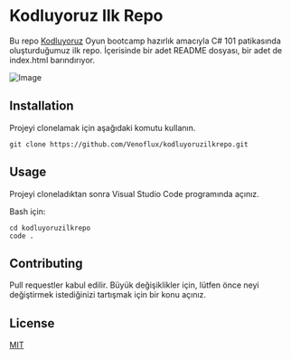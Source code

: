 # Kodluyoruz Ilk Repo
Bu repo [Kodluyoruz](https://www.kodluyoruz.org/gamebootcamp/) Oyun bootcamp hazırlık amacıyla C# 101 patikasında oluşturduğumuz ilk repo. İçerisinde bir adet README dosyası, bir adet de index.html barındırıyor.

![Image](https://www.linkpicture.com/q/Screenshot-2021-09-30-144039.png)

## Installation
Projeyi clonelamak için aşağıdaki komutu kullanın.
```
git clone https://github.com/Venoflux/kodluyoruzilkrepo.git
```

## Usage 
Projeyi cloneladıktan sonra Visual Studio Code programında açınız.

Bash için:
```
cd kodluyoruzilkrepo
code .
```

## Contributing 
Pull requestler kabul edilir. Büyük değişiklikler için, lütfen önce neyi değiştirmek istediğinizi tartışmak için bir konu açınız.

## License
[MIT](https://choosealicense.com/licenses/mit/)